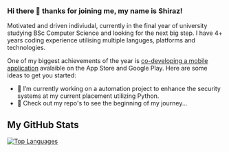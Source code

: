 ### Hi there 👋 thanks for joining me, my name is Shiraz!


Motivated and driven indiviudal, currently in the final year of university studying BSc Computer Science and looking for the next big step. 
I have 4+ years coding experience utilising multiple languges, platforms and technologies.

One of my biggest achievements of the year is [co-developing a mobile application](https://apps.apple.com/gb/app/janus-fyi/id1556997560) avalaible on the App Store and Google Play.
Here are some ideas to get you started:

- 🔭 I’m currently working on a automation project to enhance the security systems at my current placement utilizing Python.
- 🌱 Check out my repo's to see the beginning of my journey...
<!-- 
📫 How to reach me: ...
- 😄 Pronouns: ...
- ⚡ Fun fact: ...
-->

## My GitHub Stats
[![Top Languages](https://github-readme-stats.vercel.app/api/top-langs/?username=shirazh7&theme=default&langs_count=5&hide=css,html,scss&layout=compact)](https://github.com/anuraghazra/github-readme-stats)
